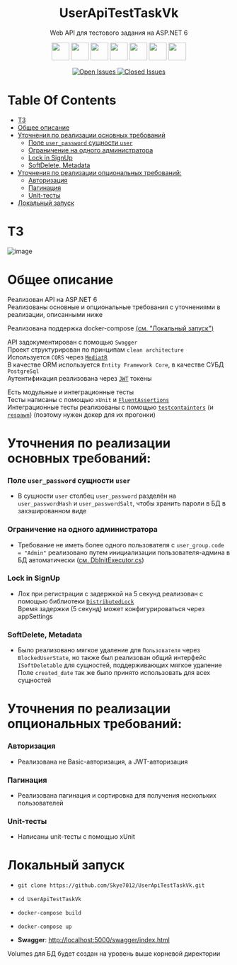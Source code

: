 <p>
    <h1 align="center">UserApiTestTaskVk</h1>
</p>

<p align="center">
    Web API для тестового задания на ASP.NET 6
</p>

<p align="center">
  <img src="https://img.shields.io/static/v1?label=&message=c%23&style=flat-square&color=0000ff"
      height="40">
  <img src="https://img.shields.io/badge/ASP.NET-purple?style=flat-square"
      height="40">
  <img src="https://img.shields.io/static/v1?label=&message=Entity-Framework&style=flat-square&color=blueviolet"
      height="40">
  <img src="https://img.shields.io/static/v1?label=&message=PostgreSql&style=flat-square&color=1A5276&logo=postgresql&logoColor=white"
      height="40">
  <img src="https://img.shields.io/static/v1?label=&message=Swagger&style=flat-square&color=green&logo=swagger&logoColor=white"
      height="40">
  <img src="https://img.shields.io/static/v1?label=&message=MediatR&style=flat-square&color=blue"
      height="40">
  <img src="https://img.shields.io/static/v1?label=&message=JWT&style=flat-square&color=BDB76B"
      height="40">
</p>

<div align="center">
    <a href="https://github.com/Skye7012/ShoesApi/issues">
        <img src="https://img.shields.io/github/issues-raw/Skye7012/UserApiTestTaskVk" alt="Open Issues"/>
    </a>
    <a href="https://github.com/Skye7012/ShoesApi/issues?q=is%3Aissue+is%3Aclosed">
        <img src="https://img.shields.io/github/issues-closed-raw/Skye7012/UserApiTestTaskVk" alt="Closed Issues"/>
    </a>
</div>



# Table Of Contents

- [ТЗ](#ТЗ)
- [Общее описание](#общее-описание)
- [Уточнения по реализации основных требований](#уточнения-по-реализации-основных-требований)
  - [Поле `user_password` сущности `user`](#Поле-user_password-сущности-user)
  - [Ограничение на одного администратора](#Ограничение-на-одного-администратора)
  - [Lock in SignUp](#Lock-in-SignUp)
  - [SoftDelete, Metadata](#SoftDelete-Metadata)
- [Уточнения по реализации опциональных требований:](#Уточнения-по-реализации-опциональных-требований)
    - [Авторизация](#Авторизация)
    - [Пагинация](#Пагинация)
    - [Unit-тесты](#Unit-тесты)
- [Локальный запуск](#локальный-запуск)



# ТЗ
![image](https://github.com/Skye7012/UserApiTestTaskVk/assets/86796337/0904c289-fc40-4e70-a80f-0ee83026b1c3)



# Общее описание
Реализован API на ASP.NET 6  
Реализованы основные и опциональные требования с уточнениями в реализации, описанными ниже  

Реализована поддержка docker-compose [(см. "Локальный запуск")](#локальный-запуск)  

API задокументирован с помощью `Swagger`  
Проект структурирован по принципам `clean architecture`  
Используется `CQRS` через [`MediatR`](https://github.com/jbogard/MediatR)  
В качестве ORM используется `Entity Framework Core`, в качестве СУБД `PostgreSql`  
Аутентификация реализована через [`JWT`](https://jwt.io/) токены  
  
Есть модульные и интеграционные тесты  
Тесты написаны с помощью `xUnit` и [`FluentAssertions`](https://github.com/fluentassertions/fluentassertions)  
Интеграционные тесты реализованы с помощью [`testcontainters`](https://github.com/testcontainers/testcontainers-dotnet) (и [`respawn`](https://github.com/jbogard/Respawn)) (поэтому нужен докер для их прогонки)  



# Уточнения по реализации основных требований:
###  Поле `user_password` сущности `user`  
- В сущности `user` столбец `user_password` разделён на `user_passwordHash` и `user_passwordSalt`, чтобы хранить пароли в БД в захэшированном виде  
  
### Ограничение на одного администратора
- Требование не иметь более одного пользователя с `user_group.code = "Admin"` реализовано путем инициализации пользователя-админа в БД автоматически ([см. DbInitExecutor.cs](src/UserApiTestTaskVk.Infrastructure/InitExecutors/DbInitExecutor.cs))

### Lock in SignUp
- Лок при регистрации с задержкой на 5 секунд реализован с помощью библиотеки [`DistributedLock`](https://github.com/madelson/DistributedLock)  
  Время задержки (5 секунд) может конфигурироваться через appSettings 

### SoftDelete, Metadata
- Было реализовано мягкое удаление для `Пользователя` через `BlockedUserState`, но также был реализован общий интерфейс `ISoftDeletable` для сущностей, поддерживающих мягкое удаление  
  Поле `created_date` так же было принято использовать для всех сущностей



# Уточнения по реализации опциональных требований:
###  Авторизация  
- Реализована не Basic-авторизация, а JWT-авторизация  

###  Пагинация  
- Реализована пагинация и сортировка для получения нескольких пользователей  

###  Unit-тесты  
- Написаны unit-тесты с помощью xUnit  



# Локальный запуск
- `git clone https://github.com/Skye7012/UserApiTestTaskVk.git`

- `cd UserApiTestTaskVk`

- `docker-compose build`

- `docker-compose up`

- **Swagger**: [http://localhost:5000/swagger/index.html](http://localhost:5000/swagger/index.html)

Volumes для БД будет создан на уровень выше корневой директории
